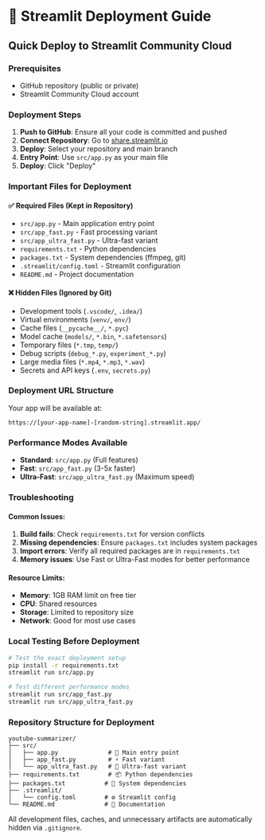 # 🚀 Streamlit Deployment Guide

## Quick Deploy to Streamlit Community Cloud

### Prerequisites
- GitHub repository (public or private)
- Streamlit Community Cloud account

### Deployment Steps

1. **Push to GitHub**: Ensure all your code is committed and pushed
2. **Connect Repository**: Go to [share.streamlit.io](https://share.streamlit.io)
3. **Deploy**: Select your repository and main branch
4. **Entry Point**: Use `src/app.py` as your main file
5. **Deploy**: Click "Deploy"

### Important Files for Deployment

#### ✅ Required Files (Kept in Repository)
- `src/app.py` - Main application entry point
- `src/app_fast.py` - Fast processing variant  
- `src/app_ultra_fast.py` - Ultra-fast variant
- `requirements.txt` - Python dependencies
- `packages.txt` - System dependencies (ffmpeg, git)
- `.streamlit/config.toml` - Streamlit configuration
- `README.md` - Project documentation

#### ❌ Hidden Files (Ignored by Git)
- Development tools (`.vscode/`, `.idea/`)
- Virtual environments (`venv/`, `env/`)
- Cache files (`__pycache__/`, `*.pyc`)
- Model cache (`models/`, `*.bin`, `*.safetensors`)
- Temporary files (`*.tmp`, `temp/`)
- Debug scripts (`debug_*.py`, `experiment_*.py`)
- Large media files (`*.mp4`, `*.mp3`, `*.wav`)
- Secrets and API keys (`.env`, `secrets.py`)

### Deployment URL Structure
Your app will be available at:
```
https://[your-app-name]-[random-string].streamlit.app/
```

### Performance Modes Available
- **Standard**: `src/app.py` (Full features)
- **Fast**: `src/app_fast.py` (3-5x faster)
- **Ultra-Fast**: `src/app_ultra_fast.py` (Maximum speed)

### Troubleshooting

#### Common Issues:
1. **Build fails**: Check `requirements.txt` for version conflicts
2. **Missing dependencies**: Ensure `packages.txt` includes system packages
3. **Import errors**: Verify all required packages are in `requirements.txt`
4. **Memory issues**: Use Fast or Ultra-Fast modes for better performance

#### Resource Limits:
- **Memory**: 1GB RAM limit on free tier
- **CPU**: Shared resources
- **Storage**: Limited to repository size
- **Network**: Good for most use cases

### Local Testing Before Deployment

```bash
# Test the exact deployment setup
pip install -r requirements.txt
streamlit run src/app.py

# Test different performance modes
streamlit run src/app_fast.py
streamlit run src/app_ultra_fast.py
```

### Repository Structure for Deployment
```
youtube-summarizer/
├── src/
│   ├── app.py              # 🎯 Main entry point
│   ├── app_fast.py         # ⚡ Fast variant
│   └── app_ultra_fast.py   # 🚀 Ultra-fast variant
├── requirements.txt        # 📦 Python dependencies
├── packages.txt           # 🔧 System dependencies
├── .streamlit/
│   └── config.toml        # ⚙️ Streamlit config
└── README.md              # 📖 Documentation
```

All development files, caches, and unnecessary artifacts are automatically hidden via `.gitignore`.
